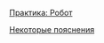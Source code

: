 [Практика: Робот](http://judge.mipt.ru/mipt_cs_on_python3/labs/lab2.html)

[Некоторые пояснения](http://acm.mipt.ru/twiki/bin/view/Cintro/PythonRobotEng)